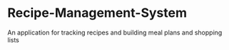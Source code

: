 # Recipe-Management-System
An application for tracking recipes and building meal plans and shopping lists
